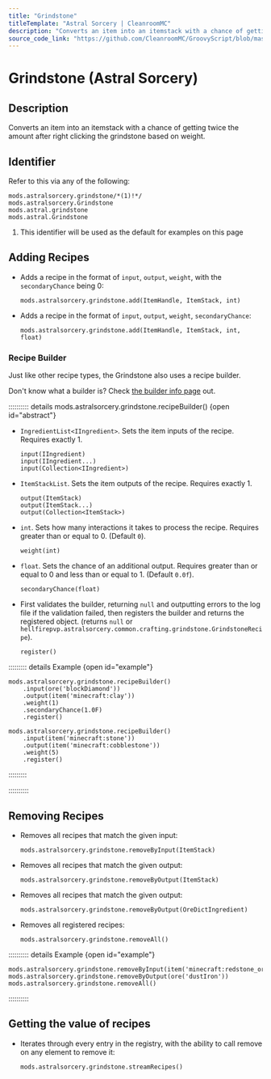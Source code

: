```yaml
---
title: "Grindstone"
titleTemplate: "Astral Sorcery | CleanroomMC"
description: "Converts an item into an itemstack with a chance of getting twice the amount after right clicking the grindstone based on weight."
source_code_link: "https://github.com/CleanroomMC/GroovyScript/blob/master/src/main/java/com/cleanroommc/groovyscript/compat/mods/astralsorcery/Grindstone.java"
---
```


# Grindstone (Astral Sorcery)

## Description

Converts an item into an itemstack with a chance of getting twice the amount after right clicking the grindstone based on weight.

## Identifier

Refer to this via any of the following:

```groovy:no-line-numbers {1}
mods.astralsorcery.grindstone/*(1)!*/
mods.astralsorcery.Grindstone
mods.astral.grindstone
mods.astral.Grindstone
```

1. This identifier will be used as the default for examples on this page

## Adding Recipes

- Adds a recipe in the format of `input`, `output`, `weight`, with the `secondaryChance` being 0:

    ```groovy:no-line-numbers
    mods.astralsorcery.grindstone.add(ItemHandle, ItemStack, int)
    ```

- Adds a recipe in the format of `input`, `output`, `weight`, `secondaryChance`:

    ```groovy:no-line-numbers
    mods.astralsorcery.grindstone.add(ItemHandle, ItemStack, int, float)
    ```


### Recipe Builder

Just like other recipe types, the Grindstone also uses a recipe builder.

Don't know what a builder is? Check [the builder info page](../../../groovy/builder.md) out.

:::::::::: details mods.astralsorcery.grindstone.recipeBuilder() {open id="abstract"}
- `IngredientList<IIngredient>`. Sets the item inputs of the recipe. Requires exactly 1.

    ```groovy:no-line-numbers
    input(IIngredient)
    input(IIngredient...)
    input(Collection<IIngredient>)
    ```

- `ItemStackList`. Sets the item outputs of the recipe. Requires exactly 1.

    ```groovy:no-line-numbers
    output(ItemStack)
    output(ItemStack...)
    output(Collection<ItemStack>)
    ```

- `int`. Sets how many interactions it takes to process the recipe. Requires greater than or equal to 0. (Default `0`).

    ```groovy:no-line-numbers
    weight(int)
    ```

- `float`. Sets the chance of an additional output. Requires greater than or equal to 0 and less than or equal to 1. (Default `0.0f`).

    ```groovy:no-line-numbers
    secondaryChance(float)
    ```

- First validates the builder, returning `null` and outputting errors to the log file if the validation failed, then registers the builder and returns the registered object. (returns `null` or `hellfirepvp.astralsorcery.common.crafting.grindstone.GrindstoneRecipe`).

    ```groovy:no-line-numbers
    register()
    ```

::::::::: details Example {open id="example"}
```groovy:no-line-numbers
mods.astralsorcery.grindstone.recipeBuilder()
    .input(ore('blockDiamond'))
    .output(item('minecraft:clay'))
    .weight(1)
    .secondaryChance(1.0F)
    .register()

mods.astralsorcery.grindstone.recipeBuilder()
    .input(item('minecraft:stone'))
    .output(item('minecraft:cobblestone'))
    .weight(5)
    .register()
```

:::::::::

::::::::::

## Removing Recipes

- Removes all recipes that match the given input:

    ```groovy:no-line-numbers
    mods.astralsorcery.grindstone.removeByInput(ItemStack)
    ```

- Removes all recipes that match the given output:

    ```groovy:no-line-numbers
    mods.astralsorcery.grindstone.removeByOutput(ItemStack)
    ```

- Removes all recipes that match the given output:

    ```groovy:no-line-numbers
    mods.astralsorcery.grindstone.removeByOutput(OreDictIngredient)
    ```

- Removes all registered recipes:

    ```groovy:no-line-numbers
    mods.astralsorcery.grindstone.removeAll()
    ```

:::::::::: details Example {open id="example"}
```groovy:no-line-numbers
mods.astralsorcery.grindstone.removeByInput(item('minecraft:redstone_ore'))
mods.astralsorcery.grindstone.removeByOutput(ore('dustIron'))
mods.astralsorcery.grindstone.removeAll()
```

::::::::::

## Getting the value of recipes

- Iterates through every entry in the registry, with the ability to call remove on any element to remove it:

    ```groovy:no-line-numbers
    mods.astralsorcery.grindstone.streamRecipes()
    ```
